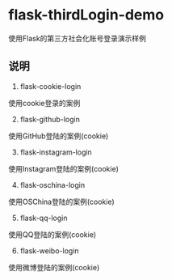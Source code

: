 # flask-thirdLogin-demo
使用Flask的第三方社会化账号登录演示样例

## 说明

1. flask-cookie-login

使用cookie登录的案例

2. flask-github-login

使用GitHub登陆的案例(cookie)

3. flask-instagram-login

使用Instagram登陆的案例(cookie)

4. flask-oschina-login

使用OSChina登陆的案例(cookie)

5. flask-qq-login

使用QQ登陆的案例(cookie)

6. flask-weibo-login

使用微博登陆的案例(cookie)
